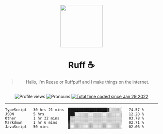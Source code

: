 <div align='center'>
  <img src='https://avatars.githubusercontent.com/u/73779441?v=4' width='140' height='140' />
  <h1>Ruff ☕️</h1>
  <blockquote>Hallo, I'm Reese or Ruffpuff and I make things on the internet.</blockquote>
  
  <br />
  
  <img alt="Profile views" src="https://komarev.com/ghpvc/?username=ruffpuff1" />
  <img alt='Pronouns' src='https://img.shields.io/endpoint?url=https://pronoundb.org/shields/61181f81be124c42b207bffd' />
  <a href="https://wakatime.com/@72bf611d-9557-4a85-aa1d-46f6a3346744"><img src="https://wakatime.com/badge/user/72bf611d-9557-4a85-aa1d-46f6a3346744.svg" alt="Total time coded since Jan 29 2022" /></a>
</div>

<hr />

<!--START_SECTION:waka-->
```text
TypeScript   30 hrs 21 mins  ██████████████████▓░░░░░░   74.57 % 
JSON         5 hrs           ███░░░░░░░░░░░░░░░░░░░░░░   12.28 % 
Other        1 hr 32 mins    █░░░░░░░░░░░░░░░░░░░░░░░░   03.78 % 
Markdown     1 hr 6 mins     ▓░░░░░░░░░░░░░░░░░░░░░░░░   02.71 % 
JavaScript   50 mins         ▓░░░░░░░░░░░░░░░░░░░░░░░░   02.06 % 
```
<!--END_SECTION:waka-->
